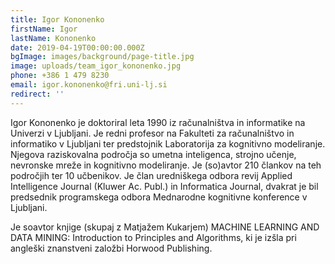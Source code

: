 ```yaml
---
title: Igor Kononenko
firstName: Igor
lastName: Kononenko
date: 2019-04-19T00:00:00.000Z
bgImage: images/background/page-title.jpg
image: uploads/team_igor_kononenko.jpg
phone: +386 1 479 8230
email: igor.kononenko@fri.uni-lj.si
redirect: ''
---
```

Igor Kononenko je doktoriral leta 1990 iz računalništva in informatike na Univerzi v Ljubljani. Je redni profesor na Fakulteti za računalništvo in informatiko v Ljubljani ter predstojnik Laboratorija za kognitivno modeliranje. Njegova raziskovalna področja so umetna inteligenca, strojno učenje, nevronske mreže in kognitivno modeliranje. Je (so)avtor 210 člankov na teh področjih ter 10 učbenikov. Je član uredniškega odbora revij Applied Intelligence Journal (Kluwer Ac. Publ.) in Informatica Journal, dvakrat je bil predsednik programskega odbora Mednarodne kognitivne konference v Ljubljani.

Je soavtor knjige (skupaj z Matjažem Kukarjem) MACHINE LEARNING AND DATA MINING: Introduction to Principles and Algorithms, ki je izšla pri angleški znanstveni založbi Horwood Publishing.

